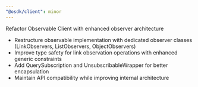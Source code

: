 ```yaml
---
"@osdk/client": minor
---
```


Refactor Observable Client with enhanced observer architecture

- Restructure observable implementation with dedicated observer classes (LinkObservers, ListObservers, ObjectObservers)
- Improve type safety for link observation operations with enhanced generic constraints  
- Add QuerySubscription and UnsubscribableWrapper for better encapsulation
- Maintain API compatibility while improving internal architecture